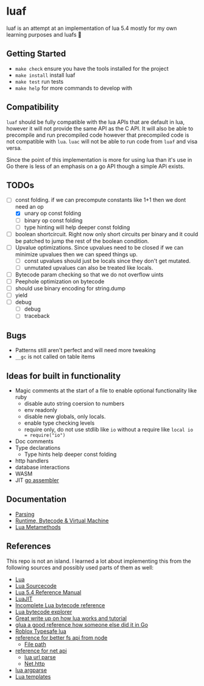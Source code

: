 # luaf
luaf is an attempt at an implementation of lua 5.4 mostly for my own learning
purposes and luafs 🤠

## Getting Started
- `make check` ensure you have the tools installed for the project
- `make install` install luaf
- `make test` run tests
- `make help` for more commands to develop with

## Compatibility
`luaf` should be fully compatible with the lua APIs that are default in lua,
however it will not provide the same API as the C API. It will also be able to
precompile and run precompiled code however that precompiled code is not compatible
with `lua`. `luac` will not be able to run code from `luaf` and visa versa.

Since the point of this implementation is more for using lua than it's use in Go
there is less of an emphasis on a go API though a simple APi exists.

## TODOs
- [ ] const folding. if we can precompute constants like 1+1 then we dont need an op
  - [x] unary op const folding
  - [ ] binary op const folding
  - [ ] type hinting will help deeper const folding
- [ ] boolean shortcircuit. Right now only short circuits per binary and it
      could be patched to jump the rest of the boolean condition.
- [ ] Upvalue optimizations. Since upvalues need to be closed if we can minimize upvalues then we can speed things up.
  - [ ] const upvalues should just be locals since they don't get mutated.
  - [ ] unmutated upvalues can also be treated like locals.
- [ ] Bytecode param checking so that we do not overflow uints
- [ ] Peephole optimization on bytecode
- [ ] should use binary encoding for string.dump
- [ ] yield
- [ ] debug
  - [ ] debug
  - [ ] traceback

## Bugs
- Patterns still aren't perfect and will need more tweaking
- `__gc` is not called on table items

## Ideas for built in functionality
- Magic comments at the start of a file to enable optional functionality like ruby
    - disable auto string coersion to numbers
    - env readonly
    - disable new globals, only locals.
    - enable type checking levels
    - require only, do not use stdlib like `io` without a require like `local io = require("io")`
- Doc comments
- Type declarations
  - Type hints help deeper const folding
- http handlers
- database interactions
- WASM
- JIT [go assembler](https://github.com/twitchyliquid64/golang-asm)

## Documentation
- [Parsing](./doc/parser.md)
- [Runtime, Bytecode & Virtual Machine](./doc/virtual_machine.md)
- [Lua Metamethods](./doc/metamethods.md)

## References
This repo is not an island. I learned a lot about implementing this from the following
sources and possibly used parts of them as well:

- [Lua](https://lua.org/)
- [Lua Sourcecode](https://github.com/lua/lua)
- [Lua 5.4 Reference Manual](https://www.lua.org/manual/5.4/)
- [LuaJIT](https://github.com/LuaJIT/LuaJIT)
- [Incomplete Lua bytecode reference](https://the-ravi-programming-language.readthedocs.io/en/latest/lua_bytecode_reference.html)
- [Lua bytecode explorer](https://www.luac.nl/)
- [Great write up on how lua works and tutorial](https://wubingzheng.github.io/build-lua-in-rust/en/)
- [glua a good reference how someone else did it in Go](https://github.com/yuin/gopher-lua)
- [Roblox Typesafe lua](https://luau.org/)
- [reference for better fs api from node](https://nodejs.org/docs/latest-v12.x/api/fs.html)
  - [File path](https://github.com/moteus/lua-path)
- [reference for net api](https://nodejs.org/docs/latest-v12.x/api/net.htmlnet.url)
  - [lua url parse](https://github.com/golgote/neturl)
  - [Net.http](https://nodejs.org/docs/latest-v12.x/api/http.html)
- [lua argparse](https://github.com/mpeterv/argparse)
- [Lua templates](https://github.com/leafo/etlua)
